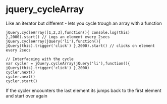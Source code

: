 jquery_cycleArray
=================

Like an iterator but different - lets you cycle trough an array with a function

    jQuery.cycleArray([1,2,3],function(){ console.log(this) },2000).start() // Logs an element every 2secs
    jQuery.cycleArray(jQuery('li'),function(){ jQuery(this).trigger('click') },2000).start() // clicks on element every 2secs

    // Interfaceing with the cycle
    var cycler = jQuery.cycleArray(jQuery('li'),function(){ jQuery(this).trigger('click') },2000)
    cycler.next()
    cycler.next()
    cycler.start()

If the cycler encounters the last element its jumps back to the first element and start over again
    
